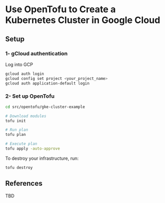 # Use OpenTofu to Create a Kubernetes Cluster in Google Cloud

## Setup

### 1- gCloud authentication

Log into GCP

```bash
gcloud auth login
gcloud config set project <your_project_name>
gcloud auth application-default login
```

### 2- Set up OpenTofu

```bash
cd src/opentofu/gke-cluster-example

# Download modules
tofu init

# Run plan
tofu plan

# Execute plan
tofu apply -auto-approve
```

To destroy your infrastructure, run:

```bash
tofu destroy
```

## References

TBD